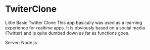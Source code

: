 # TwiterClone
Little Basic Twitter Clone
This app basically was used as a learning experience for realtime apps.
It is obviously based on a social media (Twitter) and is quite dumbed down as far as functions goes.
 
Server: Node.js
